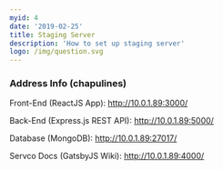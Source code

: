 ```yaml
---
myid: 4
date: '2019-02-25'
title: Staging Server
description: 'How to set up staging server'
logo: /img/question.svg
---
```


### Address Info (chapulines)

Front-End (ReactJS App): http://10.0.1.89:3000/

Back-End (Express.js REST API): http://10.0.1.89:5000/

Database (MongoDB): http://10.0.1.89:27017/

Servco Docs (GatsbyJS Wiki): http://10.0.1.89:4000/